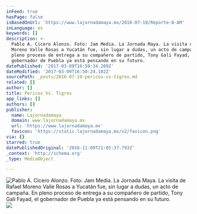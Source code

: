 ```yaml
---
inFeed: true
hasPage: false
isBasedOnUrl: 'https://www.lajornadamaya.mx/2016-07-18/Reporte-8-AM'
inLanguage: es
keywords: []
description: >-
  Pablo A. Cicero Alonzo. Foto: Jam Media. La Jornada Maya. La visita de Rafael
  Moreno Valle Rosas a Yucatán fue, sin lugar a dudas, un acto de campaña. En
  pleno proceso de entrega a su compañero de partido, Tony Gali Fayad, el
  gobernador de Puebla ya está pensando en su futuro.
datePublished: '2017-03-09T16:50:34.209Z'
dateModified: '2017-03-09T16:50:24.102Z'
sourcePath: _posts/2016-07-18-pericos-vs-tigres.md
related: []
author: []
title: Pericos Vs. Tigres
app_links: []
authors: []
publisher:
  name: Lajornadamaya
  domain: www.lajornadamaya.mx
  url: 'https://www.lajornadamaya.mx'
  favicon: 'https://static.lajornadamaya.mx/v2/favicon.png'
via: {}
starred: true
datePublishedOriginal: '2016-11-09T21:05:37.793Z'
_context: 'http://schema.org'
_type: MediaObject

---
```

![Pablo A. Cicero Alonzo. Foto: Jam Media. La Jornada Maya. La visita de Rafael Moreno Valle Rosas a Yucatán fue, sin lugar a dudas, un acto de campaña. En pleno proceso de entrega a su compañero de partido, Tony Gali Fayad, el gobernador de Puebla ya está pensando en su futuro.](https://the-grid-user-content.s3-us-west-2.amazonaws.com/00f2ce1a-2550-4f80-a42e-cb27dcb3c527.png)
![](https://the-grid-user-content.s3-us-west-2.amazonaws.com/5430dcd5-e2e0-4d20-b480-21e74ffb8284.png)